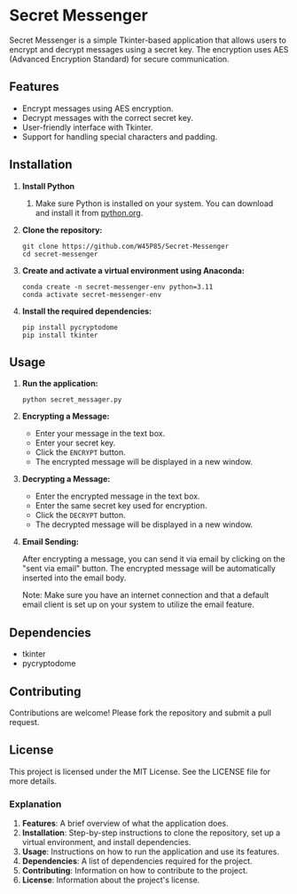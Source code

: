 # Secret Messenger

Secret Messenger is a simple Tkinter-based application that allows users to encrypt and decrypt messages using a secret key. The encryption uses AES (Advanced Encryption Standard) for secure communication.

## Features

- Encrypt messages using AES encryption.
- Decrypt messages with the correct secret key.
- User-friendly interface with Tkinter.
- Support for handling special characters and padding.

## Installation

1. **Install Python**
    1. Make sure Python is installed on your system. You can download and install it from [python.org](https://www.python.org/).

2. **Clone the repository:**

    ```
    git clone https://github.com/W45P85/Secret-Messenger
    cd secret-messenger
    ```

3. **Create and activate a virtual environment using Anaconda:**

    ```
    conda create -n secret-messenger-env python=3.11
    conda activate secret-messenger-env
    ```

4. **Install the required dependencies:**

    ```
    pip install pycryptodome
    pip install tkinter
    ```

## Usage

1. **Run the application:**

    ```
    python secret_messager.py
    ```

2. **Encrypting a Message:**

    - Enter your message in the text box.
    - Enter your secret key.
    - Click the `ENCRYPT` button.
    - The encrypted message will be displayed in a new window.

3. **Decrypting a Message:**

    - Enter the encrypted message in the text box.
    - Enter the same secret key used for encryption.
    - Click the `DECRYPT` button.
    - The decrypted message will be displayed in a new window.

4. **Email Sending:**

    After encrypting a message, you can send it via email by clicking on the "sent via email" button. The encrypted message will be automatically inserted into the email body.

    Note: Make sure you have an internet connection and that a default email client is set up on your system to utilize the email feature.

## Dependencies

- tkinter
- pycryptodome


## Contributing

Contributions are welcome! Please fork the repository and submit a pull request.


## License

This project is licensed under the MIT License. See the LICENSE file for more details.


### Explanation

1. **Features**: A brief overview of what the application does.
2. **Installation**: Step-by-step instructions to clone the repository, set up a virtual environment, and install dependencies.
3. **Usage**: Instructions on how to run the application and use its features.
4. **Dependencies**: A list of dependencies required for the project.
5. **Contributing**: Information on how to contribute to the project.
6. **License**: Information about the project's license.

